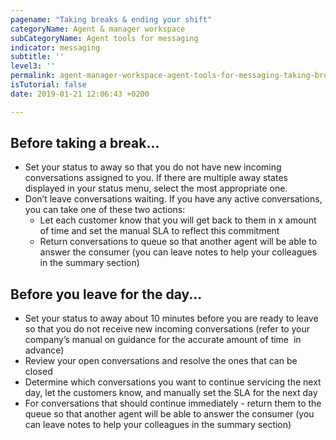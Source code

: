 ```yaml
---
pagename: "Taking breaks & ending your shift"
categoryName: Agent & manager workspace
subCategoryName: Agent tools for messaging
indicator: messaging
subtitle: ''
level3: ''
permalink: agent-manager-workspace-agent-tools-for-messaging-taking-breaks-ending-your-shift.html
isTutorial: false
date: 2019-01-21 12:06:43 +0200

---
```

## Before taking a break…

* Set your status to away so that you do not have new incoming conversations assigned to you. If there are multiple away states displayed in your status menu, select the most appropriate one.
* Don’t leave conversations waiting. If you have any active conversations, you can take one of these two actions:
  * Let each customer know that you will get back to them in x amount of time and set the manual SLA to reflect this commitment
  * Return conversations to queue so that another agent will be able to answer the consumer (you can leave notes to help your colleagues in the summary section)

## Before you leave for the day...

* Set your status to away about 10 minutes before you are ready to leave so that you do not receive new incoming conversations (refer to your company’s manual on guidance for the accurate amount of time  in advance)
* Review your open conversations and resolve the ones that can be closed
* Determine which conversations you want to continue servicing the next day, let the customers know, and manually set the SLA for the next day
* For conversations that should continue immediately - return them to the queue so that another agent will be able to answer the consumer (you can leave notes to help your colleagues in the summary section)

